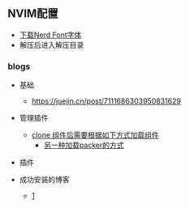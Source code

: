 ## NVIM配置

+ [下载Nerd Font字体](https://github.com/ryanoasis/nerd-fonts/releases)
+ 解压后进入解压目录

### blogs

+ 基础
  + https://juejin.cn/post/7111686303950831629
+ 管理插件
  + [clone 组件后需要根据如下方式加载组件](https://zhuanlan.zhihu.com/p/438380547)
    + [另一种加载packer的方式](https://zhuanlan.zhihu.com/p/533706959)
+ 插件

+ 成功安装的博客
  + [1](https://juejin.cn/post/7104549021686956062)

